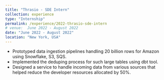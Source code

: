 ```yaml
---
title: "Thrasio - SDE Intern"
collection: experience
type: "Internship"
permalink: /experience/2022-thrasio-sde-intern
# venue:  June 2022 - August 2022
date: "June 2022 - August 2022"
location: "New York, USA"
---
```


- Prototyped data ingestion pipelines handling 20 billion rows for Amazon using Snowflake, S3, SQS. 
- Implemented the deduping process for such large tables using dbt tool.
- Designed a service to handle incoming data from various sources that helped reduce the developer resources allocated by 50%.